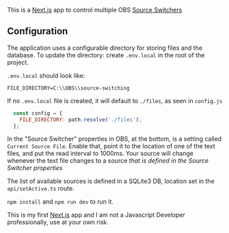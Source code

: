 This is a [Next.js](https://nextjs.org) app to control multiple OBS [Source Switchers](https://obsproject.com/forum/resources/source-switcher.941/)

## Configuration
The application uses a configurable directory for storing files and the database. To update the directory: create `.env.local` in the root of the project.

`.env.local` should look like:
```
FILE_DIRECTORY=C:\\OBS\\source-switching
```
If no `.env.local` file is created, it will default to `./files`, as seen in `config.js`


```javascript
  const config = {
    FILE_DIRECTORY: path.resolve('./files'),
  };
```

In the "Source Switcher" properties in OBS, at the bottom, is a setting called `Current Source File`. Enable that, point it to the location of one of the text files, and put the read interval to 1000ms. Your source will change whenever the text file changes to a source _that is defined in the Source Switcher properties_

The list of available sources is defined in a SQLite3 DB, location set in the `api/setActive.ts` route.

`npm install` and 
`npm run dev` to run it. 

This is my first [Next.js](https://nextjs.org) app and I am not a Javascript Developer professionally, use at your own risk.


